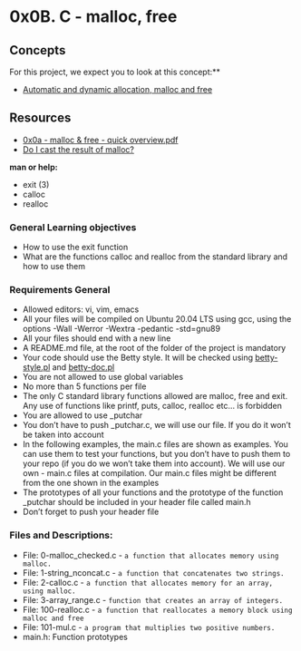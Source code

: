 # 0x0B. C - malloc, free

## Concepts

For this project, we expect you to look at this concept:**
- [Automatic and dynamic allocation, malloc and free](../0x0B-malloc_free/Concept_%20Automatic_and_dynamic_allocation_malloc_and_free_.pdf)

## Resources
- [0x0a - malloc & free - quick overview.pdf](../0x0B-malloc_free/0x0a%20-%20malloc%20%26%20free%20-%20quick%20overview.pdf)
- [Do I cast the result of malloc?](https://stackoverflow.com/questions/605845/do-i-cast-the-result-of-malloc)

**man or help:**
- exit (3)
- calloc
- realloc

### General Learning objectives
* How to use the exit function
* What are the functions calloc and realloc from the standard library and how to use them

### Requirements General
- Allowed editors: vi, vim, emacs
- All your files will be compiled on Ubuntu 20.04 LTS using gcc, using the options -Wall -Werror -Wextra -pedantic -std=gnu89
- All your files should end with a new line
- A README.md file, at the root of the folder of the project is mandatory
- Your code should use the Betty style. It will be checked using [betty-style.pl](https://github.com/holbertonschool/Betty/blob/master/betty-style.pl) and [betty-doc.pl](https://github.com/holbertonschool/Betty/blob/master/betty-doc.pl)
- You are not allowed to use global variables
- No more than 5 functions per file
- The only C standard library functions allowed are malloc, free and exit. Any use of functions like printf, puts, calloc, realloc etc… is forbidden
- You are allowed to use _putchar
- You don’t have to push _putchar.c, we will use our file. If you do it won’t be taken into account
- In the following examples, the main.c files are shown as examples. You can use them to test your functions, but you don’t have to push them to your repo (if you do we won’t take them into account). We will use our own - main.c files at compilation. Our main.c files might be different from the one shown in the examples
- The prototypes of all your functions and the prototype of the function _putchar should be included in your header file called main.h
- Don’t forget to push your header file

### Files and Descriptions:
- File: 0-malloc_checked.c - `a function that allocates memory using malloc.`
- File: 1-string_nconcat.c - `a function that concatenates two strings.`
- File: 2-calloc.c - `a function that allocates memory for an array, using malloc.`
- File: 3-array_range.c - `function that creates an array of integers.`
- File: 100-realloc.c - `a function that reallocates a memory block using malloc and free`
- File: 101-mul.c - `a program that multiplies two positive numbers.`
- main.h: Function prototypes
